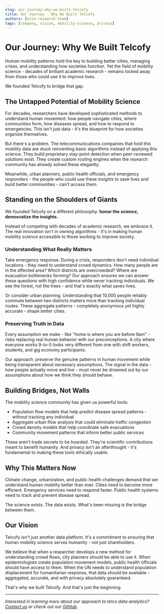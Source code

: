 ```yaml
---
slug: our-journey-why-we-built-telcofy
title: Our Journey - Why We Built Telcofy
authors: [oslo-research-team]
tags: [company, vision, mobility-science, privacy]
---
```


# Our Journey: Why We Built Telcofy

Human mobility patterns hold the key to building better cities, managing crises, and understanding how societies function. Yet the field of mobility science - decades of brilliant academic research - remains locked away from those who could use it to improve lives.

We founded Telcofy to bridge that gap.

<!-- truncate -->

## The Untapped Potential of Mobility Science

For decades, researchers have developed sophisticated methods to understand human movement: how people navigate cities, where communities form, how diseases spread, and how to respond to emergencies. This isn't just data - it's the blueprint for how societies organize themselves.

But there's a problem. The telecommunications companies that hold this mobility data are stuck reinventing basic algorithms instead of applying this science. They build proprietary stay-point detection when peer-reviewed solutions exist. They create custom routing engines when the research community has already solved these elegantly.

Meanwhile, urban planners, public health officials, and emergency responders - the people who could use these insights to save lives and build better communities - can't access them.

## Standing on the Shoulders of Giants

We founded Telcofy on a different philosophy: **honor the science, democratize the insights.**

Instead of competing with decades of academic research, we embrace it. The real innovation isn't in owning algorithms - it's in making human mobility science accessible to those working to improve society.

### Understanding What Really Matters

Take emergency response. During a crisis, responders don't need individual locations - they need to understand crowd dynamics. How many people are in the affected area? Which districts are overcrowded? Where are evacuation bottlenecks forming? Our approach ensures we can answer these questions with high confidence while never tracking individuals. We see the forest, not the trees - and that's exactly what saves lives.

Or consider urban planning. Understanding that 10,000 people reliably commute between two districts matters more than tracking individual routes. These aggregate patterns - completely anonymous yet highly accurate - shape better cities.

### Preserving Truth in Data

Every assumption we make - like "home is where you are before 9am" - risks replacing real human behavior with our preconceptions. A city where everyone works 9-to-5 looks very different from one with shift workers, students, and gig economy participants.

Our approach: preserve the genuine patterns in human movement while being transparent about necessary assumptions. The signal in the data - how people actually move and live - must never be drowned out by our assumptions about how we think they should behave.

## Building Bridges, Not Walls

The mobility science community has given us powerful tools:
- Population flow models that help predict disease spread patterns - without tracking any individual
- Aggregate urban flow analysis that could eliminate traffic congestion
- Crowd density models that help coordinate safe evacuations
- Community movement patterns that inform better public services

These aren't trade secrets to be hoarded. They're scientific contributions meant to benefit humanity. And privacy isn't an afterthought - it's fundamental to making these tools ethically usable.

## Why This Matters Now

Climate change, urbanization, and public health challenges demand that we understand human mobility better than ever. Cities need to become more efficient. Emergency services need to respond faster. Public health systems need to track and prevent disease spread.

The science exists. The data exists. What's been missing is the bridge between them.

## Our Vision

Telcofy isn't just another data platform. It's a commitment to ensuring that human mobility science serves humanity - not just shareholders.

We believe that when a researcher develops a new method for understanding crowd flows, city planners should be able to use it. When epidemiologists create population movement models, public health officials should have access to them. When the UN needs to understand population displacement for humanitarian response, that data should be available - aggregated, accurate, and with privacy absolutely guaranteed.

That's why we built Telcofy. And that's just the beginning.

---

*Interested in learning more about our approach to telco data analytics? [Contact us](mailto:tom@telcofy.com) or check out our [GitHub](https://github.com/telcofy).*